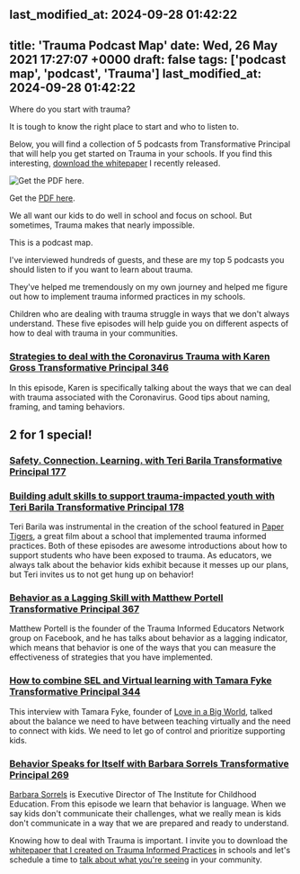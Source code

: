 last_modified_at: 2024-09-28 01:42:22
---
title: 'Trauma Podcast Map'
date: Wed, 26 May 2021 17:27:07 +0000
draft: false
tags: ['podcast map', 'podcast', 'Trauma']
last_modified_at: 2024-09-28 01:42:22
---

Where do you start with trauma?

It is tough to know the right place to start and who to listen to.

Below, you will find a collection of 5 podcasts from Transformative Principal that will help you get started on Trauma in your schools. If you find this interesting, [download the whitepaper](https://pages.jethrojones.com) I recently released.

![Get the PDF here.](https://images.squarespace-cdn.com/content/v1/4fffa949e4b0b4590d67b4e7/1622049689340-09BSA125J588G9JUNAEC/Trauma+Podcast+Map.jpg)

Get the [PDF here](https://www.dropbox.com/s/0f5jlh3djspep3l/Trauma%20Podcast%20Map-2.pdf?dl=0).

We all want our kids to do well in school and focus on school. But sometimes, Trauma makes that nearly impossible.

This is a podcast map.

I've interviewed hundreds of guests, and these are my top 5 podcasts you should listen to if you want to learn about trauma.

They've helped me tremendously on my own journey and helped me figure out how to implement trauma informed practices in my schools.

Children who are dealing with trauma struggle in ways that we don't always understand. These five episodes will help guide you on different aspects of how to deal with trauma in your communities.

### [Strategies to deal with the Coronavirus Trauma with Karen Gross Transformative Principal 346](https://jethrojones.com/podcast/episode346/)

In this episode, Karen is specifically talking about the ways that we can deal with trauma associated with the Coronavirus. Good tips about naming, framing, and taming behaviors.

2 for 1 special!
----------------

### [Safety. Connection. Learning. with Teri Barila Transformative Principal 177](https://www.jethrojones.com/podcast/episode177)

### [Building adult skills to support trauma-impacted youth with Teri Barila Transformative Principal 178](https://jethrojones.com/podcast/episode178/)

Teri Barila was instrumental in the creation of the school featured in [Paper Tigers](https://www.imdb.com/title/tt4076258/), a great film about a school that implemented trauma informed practices. Both of these episodes are awesome introductions about how to support students who have been exposed to trauma. As educators, we always talk about the behavior kids exhibit because it messes up our plans, but Teri invites us to not get hung up on behavior!

### [Behavior as a Lagging Skill with Matthew Portell Transformative Principal 367](https://jethrojones.com/podcast/episode367)

Matthew Portell is the founder of the Trauma Informed Educators Network group on Facebook, and he has talks about behavior as a lagging indicator, which means that behavior is one of the ways that you can measure the effectiveness of strategies that you have implemented.

### [How to combine SEL and Virtual learning with Tamara Fyke Transformative Principal 344](https://jethrojones.com/podcast/episode344)

This interview with Tamara Fyke, founder of [Love in a Big World](https://loveinabigworld.org), talked about the balance we need to have between teaching virtually and the need to connect with kids. We need to let go of control and prioritize supporting kids.

### [Behavior Speaks for Itself with Barbara Sorrels Transformative Principal 269](https://jethrojones.com/podcast/episode269/)

[Barbara Sorrels](http://www.drbarbarasorrels.com/) is Executive Director of The Institute for Childhood Education. From this episode we learn that behavior is language. When we say kids don't communicate their challenges, what we really mean is kids don't communicate in a way that we are prepared and ready to understand.

Knowing how to deal with Trauma is important. I invite you to download the [whitepaper that I created on Trauma Informed Practices](https://transformative-principal.ck.page/055ea4227e) in schools and let's schedule a time to [talk about what you're seeing](http://calendly.com/jethro-jones/let-s-talk-trauma) in your community.